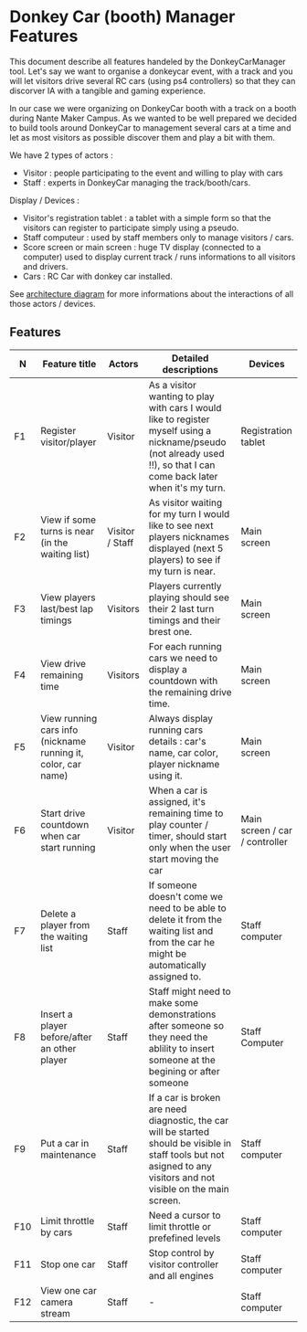 # Donkey Car (booth) Manager Features

This document describe all features handeled by the DonkeyCarManager tool. Let's say we want to organise
a donkeycar event, with a track and you will let visitors drive several RC cars (using ps4 controllers) so that they can discorver IA with a tangible and gaming experience.

In our case we were organizing on DonkeyCar booth with a track on a booth during Nante Maker Campus.
As we wanted to be well prepared we decided to build tools around DonkeyCar to management several cars at a time and let as most visitors as possible discover them and play a bit with them.

We have 2 types of actors :

* Visitor : people participating to the event and willing to play with cars
* Staff : experts in DonkeyCar managing the track/booth/cars.

Display / Devices :

* Visitor's registration tablet : a tablet with a simple form so that the visitors can register to participate simply using a pseudo.
* Staff computeur : used by staff members only to manage visitors / cars.
* Score screen or main screen : huge TV display (connected to a computer) used to display current track / runs informations to all visitors and drivers.
* Cars : RC Car with donkey car installed.

See [architecture diagram](../DonkeycarBoothManagerArchitecture.drawio) for more informations about the interactions of all those actors / devices.

## Features

| N | Feature title | Actors | Detailed descriptions | Devices | 
|--- |--- |--- |--- |--- |
| F1 | Register visitor/player | Visitor | As a visitor wanting to play with cars I would like to register myself using a nickname/pseudo (not already used !!), so that I can come back later when it's my turn. | Registration tablet |
| F2 | View if some turns is near (in the waiting list) | Visitor / Staff | As visitor waiting for my turn I would like to see next players nicknames displayed (next 5 players) to see if my turn is near. | Main screen |
| F3 | View players last/best lap timings | Visitors | Players currently playing should see their 2 last turn timings and their brest one. | Main screen |
| F4 | View drive remaining time | Visitors | For each running cars we need to display a countdown with the remaining drive time. | Main screen |
| F5 | View running cars info (nickname running it, color, car name) | Visitor | Always display running cars details : car's name, car color, player nickname using it. | Main screen |
| F6 | Start drive countdown when car start running | Visitor | When a car is assigned, it's remaining time to play counter / timer, should start only when the user start moving the car | Main screen / car / controller |
| F7 | Delete a player from the waiting list | Staff | If someone doesn't come we need to be able to delete it from the waiting list and from the car he might be automatically assigned to. | Staff computer |
| F8 | Insert a player before/after an other player | Staff | Staff might need to make some demonstrations after someone so they need the ablility to insert someone at the begining or after someone | Staff Computer |
| F9 | Put a car in maintenance | Staff | If a car is broken are need diagnostic, the car will be started should be visible in staff tools but not asigned to any visitors and not visible on the main screen. | Staff computer |
| F10 | Limit throttle by cars | Staff | Need a cursor to limit throttle or prefefined levels | Staff computer |
| F11 | Stop one car | Staff | Stop control by visitor controller and all engines | Staff computer |
| F12 | View one car camera stream | Staff | - | Staff computer |

 

